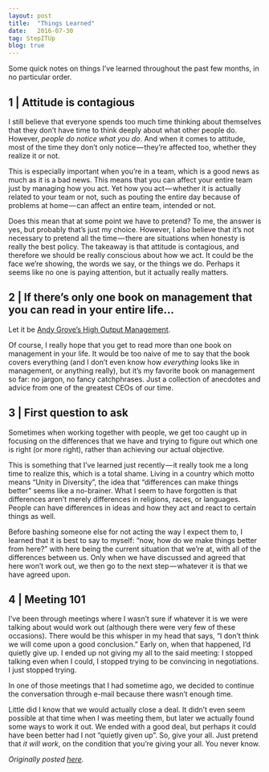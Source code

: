 ```yaml
---
layout: post
title:  "Things Learned"
date:   2016-07-30
tag: StepITUp
blog: true
---
```


Some quick notes on things I’ve learned throughout the past few months, in no particular order.

## 1 | Attitude is contagious
I still believe that everyone spends too much time thinking about themselves that they don’t have time to think deeply about what other people do. However, *people do notice what you do*. And when it comes to attitude, most of the time they don’t only notice — they’re affected too, whether they realize it or not.

This is especially important when you’re in a team, which is a good news as much as it is a bad news. This means that you can affect your entire team just by managing how you act. Yet how you act — whether it is actually related to your team or not, such as pouting the entire day because of problems at home — can affect an entire team, intended or not.

Does this mean that at some point we have to pretend? To me, the answer is yes, but probably that’s just my choice. However, I also believe that it’s not necessary to pretend all the time — there are situations when honesty is really the best policy.
The takeaway is that attitude is contagious, and therefore we should be really conscious about how we act. It could be the face we’re showing, the words we say, or the things we do. Perhaps it seems like no one is paying attention, but it actually really matters.

## 2 | If there’s only one book on management that you can read in your entire life…
Let it be [Andy Grove’s High Output Management][hom].

Of course, I really hope that you get to read more than one book on management in your life. It would be too naive of me to say that the book covers everything (and I don’t even know how *everything* looks like in management, or anything really), but it’s my favorite book on management so far: no jargon, no fancy catchphrases. Just a collection of anecdotes and advice from one of the greatest CEOs of our time.

## 3 | First question to ask
Sometimes when working together with people, we get too caught up in focusing on the differences that we have and trying to figure out which one is right (or more right), rather than achieving our actual objective.

This is something that I’ve learned just recently — it really took me a long time to realize this, which is a total shame. Living in a country which motto means “Unity in Diversity”, the idea that “differences can make things better” seems like a no-brainer. What I seem to have forgotten is that differences aren’t merely differences in religions, races, or languages. People can have differences in ideas and how they act and react to certain things as well.

Before bashing someone else for not acting the way I expect them to, I learned that it is best to say to myself: “now, how do we make things better from here?” with here being the current situation that we’re at, with all of the differences between us.
Only when we have discussed and agreed that here won’t work out, we then go to the next step — whatever it is that we have agreed upon.

## 4 | Meeting 101
I’ve been through meetings where I wasn’t sure if whatever it is we were talking about would work out (although there were very few of these occasions). There would be this whisper in my head that says, “I don’t think we will come upon a good conclusion.”
Early on, when that happened, I’d quietly give up. I ended up not giving my all to the said meeting: I stopped talking even when I could, I stopped trying to be convincing in negotiations. I just stopped trying.

In one of those meetings that I had sometime ago, we decided to continue the conversation through e-mail because there wasn’t enough time.

Little did I know that we would actually close a deal. It didn’t even seem possible at that time when I was meeting them, but later we actually found some ways to work it out. We ended with a good deal, but perhaps it could have been better had I not “quietly given up”.
So, give your all. Just pretend that *it will work*, on the condition that you’re giving your all. You never know.

*Originally posted [here][medium].*

[medium]: https://medium.com/@galuhsahid/things-learned-4118eba3ef04#.nbqa8raue
[hom]: http://www.amazon.com/High-Output-Management-Andrew-Grove/dp/0679762884